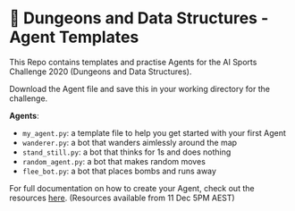 # 🐉 Dungeons and Data Structures - Agent Templates
This Repo contains templates and practise Agents for the AI Sports Challenge 2020 (Dungeons and Data Structures).

Download the Agent file and save this in your working directory for the challenge.

**Agents**:
- `my_agent.py`: a template file to help you get started with your first Agent
- `wanderer.py`: a bot that wanders aimlessly around the map
- `stand_still.py`: a bot that thinks for 1s and does nothing
- `random_agent.py`: a bot that makes random moves
- `flee_bot.py`: a bot that places bombs and runs away

For full documentation on how to create your Agent, check out the resources [here](https://bit.ly/aisportschallenge). (Resources available from 11 Dec 5PM AEST)
